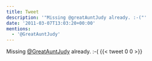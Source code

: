 ```yaml
---
title: Tweet
description: '"Missing @greatAuntJudy already. :-("'
date: '2011-03-07T13:03:20+00:00'
mentions:
  - '@GreatAuntJudy'
---
```

Missing [@GreatAuntJudy](https://twitter.com/@GreatAuntJudy) already. :-(
      {{< tweet 0 0 >}}
    
